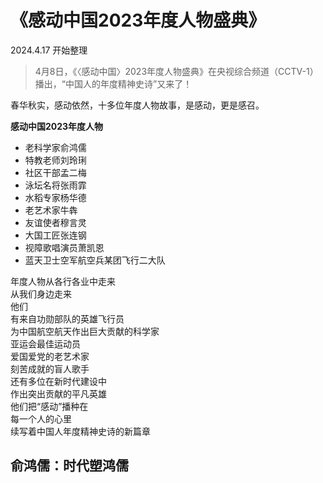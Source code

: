 # 《感动中国2023年度人物盛典》
2024.4.17 开始整理

> 4月8日，《〈感动中国〉2023年度人物盛典》在央视综合频道（CCTV-1）播出，“中国人的年度精神史诗”又来了！

春华秋实，感动依然，十多位年度人物故事，是感动，更是感召。

**感动中国2023年度人物**
- 老科学家俞鸿儒
- 特教老师刘玲琍
- 社区干部孟二梅
- 泳坛名将张雨霏
- 水稻专家杨华德
- 老艺术家牛犇
- 友谊使者穆言灵
- 大国工匠张连钢
- 视障歌唱演员萧凯恩
- 蓝天卫士空军航空兵某团飞行二大队



年度人物从各行各业中走来  
从我们身边走来  
他们  
有来自功勋部队的英雄飞行员  
为中国航空航天作出巨大贡献的科学家  
亚运会最佳运动员  
爱国爱党的老艺术家  
刻苦成就的盲人歌手  
还有多位在新时代建设中  
作出突出贡献的平凡英雄  
他们把“感动”播种在  
每一个人的心里  
续写着中国人年度精神史诗的新篇章


## 俞鸿儒：时代塑鸿儒
